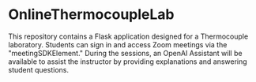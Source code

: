 # OnlineThermocoupleLab
This repository contains a Flask application designed for a Thermocouple laboratory. Students can sign in and access Zoom meetings via the "meetingSDKElement." During the sessions, an OpenAI Assistant will be available to assist the instructor by providing explanations and answering student questions.
